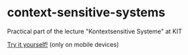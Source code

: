 # context-sensitive-systems
Practical part of the lecture "Kontextsensitive Systeme" at KIT

[Try it yourself!](https://thedomdom.github.io/context-sensitive-systems/context_page/) (only on mobile devices)